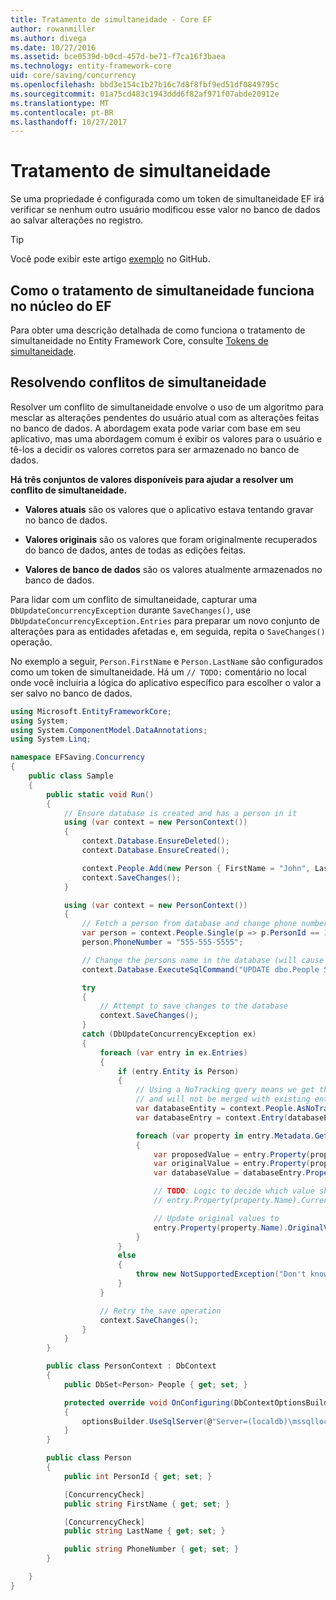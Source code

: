 ```yaml
---
title: Tratamento de simultaneidade - Core EF
author: rowanmiller
ms.author: divega
ms.date: 10/27/2016
ms.assetid: bce0539d-b0cd-457d-be71-f7ca16f3baea
ms.technology: entity-framework-core
uid: core/saving/concurrency
ms.openlocfilehash: bbd3e154c1b27b16c7d8f8fbf9ed51df0849795c
ms.sourcegitcommit: 01a75cd483c1943ddd6f82af971f07abde20912e
ms.translationtype: MT
ms.contentlocale: pt-BR
ms.lasthandoff: 10/27/2017
---
```

# <a name="handling-concurrency"></a>Tratamento de simultaneidade

Se uma propriedade é configurada como um token de simultaneidade EF irá verificar se nenhum outro usuário modificou esse valor no banco de dados ao salvar alterações no registro.

> [!TIP]  
> Você pode exibir este artigo [exemplo](https://github.com/aspnet/EntityFramework.Docs/tree/master/samples/core/Saving/Saving/Concurrency/) no GitHub.

## <a name="how-concurrency-handling-works-in-ef-core"></a>Como o tratamento de simultaneidade funciona no núcleo do EF

Para obter uma descrição detalhada de como funciona o tratamento de simultaneidade no Entity Framework Core, consulte [Tokens de simultaneidade](../modeling/concurrency.md).

## <a name="resolving-concurrency-conflicts"></a>Resolvendo conflitos de simultaneidade

Resolver um conflito de simultaneidade envolve o uso de um algoritmo para mesclar as alterações pendentes do usuário atual com as alterações feitas no banco de dados. A abordagem exata pode variar com base em seu aplicativo, mas uma abordagem comum é exibir os valores para o usuário e tê-los a decidir os valores corretos para ser armazenado no banco de dados.

**Há três conjuntos de valores disponíveis para ajudar a resolver um conflito de simultaneidade.**

* **Valores atuais** são os valores que o aplicativo estava tentando gravar no banco de dados.

* **Valores originais** são os valores que foram originalmente recuperados do banco de dados, antes de todas as edições feitas.

* **Valores de banco de dados** são os valores atualmente armazenados no banco de dados.

Para lidar com um conflito de simultaneidade, capturar uma `DbUpdateConcurrencyException` durante `SaveChanges()`, use `DbUpdateConcurrencyException.Entries` para preparar um novo conjunto de alterações para as entidades afetadas e, em seguida, repita o `SaveChanges()` operação.

No exemplo a seguir, `Person.FirstName` e `Person.LastName` são configurados como um token de simultaneidade. Há um `// TODO:` comentário no local onde você incluiria a lógica do aplicativo específico para escolher o valor a ser salvo no banco de dados.

<!-- [!code-csharp[Main](samples/core/Saving/Saving/Concurrency/Sample.cs?highlight=53,54)] -->
``` csharp
using Microsoft.EntityFrameworkCore;
using System;
using System.ComponentModel.DataAnnotations;
using System.Linq;

namespace EFSaving.Concurrency
{
    public class Sample
    {
        public static void Run()
        {
            // Ensure database is created and has a person in it
            using (var context = new PersonContext())
            {
                context.Database.EnsureDeleted();
                context.Database.EnsureCreated();

                context.People.Add(new Person { FirstName = "John", LastName = "Doe" });
                context.SaveChanges();
            }

            using (var context = new PersonContext())
            {
                // Fetch a person from database and change phone number
                var person = context.People.Single(p => p.PersonId == 1);
                person.PhoneNumber = "555-555-5555";

                // Change the persons name in the database (will cause a concurrency conflict)
                context.Database.ExecuteSqlCommand("UPDATE dbo.People SET FirstName = 'Jane' WHERE PersonId = 1");

                try
                {
                    // Attempt to save changes to the database
                    context.SaveChanges();
                }
                catch (DbUpdateConcurrencyException ex)
                {
                    foreach (var entry in ex.Entries)
                    {
                        if (entry.Entity is Person)
                        {
                            // Using a NoTracking query means we get the entity but it is not tracked by the context
                            // and will not be merged with existing entities in the context.
                            var databaseEntity = context.People.AsNoTracking().Single(p => p.PersonId == ((Person)entry.Entity).PersonId);
                            var databaseEntry = context.Entry(databaseEntity);

                            foreach (var property in entry.Metadata.GetProperties())
                            {
                                var proposedValue = entry.Property(property.Name).CurrentValue;
                                var originalValue = entry.Property(property.Name).OriginalValue;
                                var databaseValue = databaseEntry.Property(property.Name).CurrentValue;

                                // TODO: Logic to decide which value should be written to database
                                // entry.Property(property.Name).CurrentValue = <value to be saved>;

                                // Update original values to
                                entry.Property(property.Name).OriginalValue = databaseEntry.Property(property.Name).CurrentValue;
                            }
                        }
                        else
                        {
                            throw new NotSupportedException("Don't know how to handle concurrency conflicts for " + entry.Metadata.Name);
                        }
                    }

                    // Retry the save operation
                    context.SaveChanges();
                }
            }
        }

        public class PersonContext : DbContext
        {
            public DbSet<Person> People { get; set; }

            protected override void OnConfiguring(DbContextOptionsBuilder optionsBuilder)
            {
                optionsBuilder.UseSqlServer(@"Server=(localdb)\mssqllocaldb;Database=EFSaving.Concurrency;Trusted_Connection=True;");
            }
        }

        public class Person
        {
            public int PersonId { get; set; }

            [ConcurrencyCheck]
            public string FirstName { get; set; }

            [ConcurrencyCheck]
            public string LastName { get; set; }

            public string PhoneNumber { get; set; }
        }

    }
}
```
